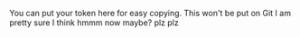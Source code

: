 You can put your token here for easy copying. This won't be put on Git I am pretty sure I think hmmm now maybe? plz plz